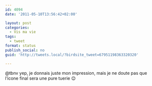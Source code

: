 ```yaml
---
id: 4094
date: '2011-05-10T13:56:42+02:00'

layout: post
categories:
  - Vis ma vie
tags:
  - tweet
format: status
publish_social: no
guid: 'http://tweets.local/?birdsite_tweet=67951198363320320'

---
```


@tbnv yep, je donnais juste mon impression, mais je ne doute pas que l’icone final sera une pure tuerie 😉